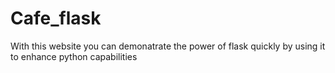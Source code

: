 # Cafe_flask
With this website you can demonatrate the power of flask quickly by using it to enhance python capabilities
